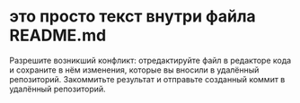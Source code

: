 # это просто текст внутри файла README.md
Разрешите возникший конфликт: отредактируйте
файл в редакторе кода и сохраните в нём изменения, которые вы вносили в
удалённый репозиторий. Закоммитьте результат и отправьте созданный коммит в
удалённый репозиторий.
